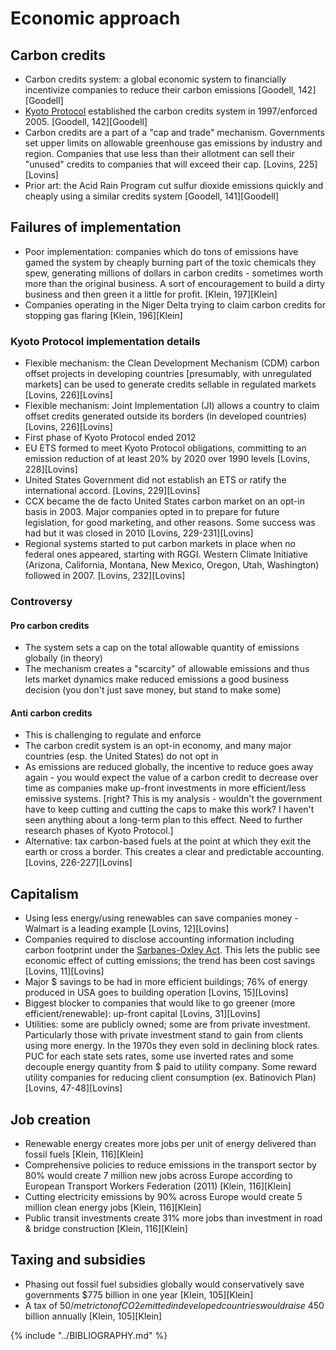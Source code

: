 # Economic approach
## Carbon credits
* Carbon credits system: a global economic system to financially incentivize companies to reduce their carbon emissions [Goodell, 142][Goodell]
* [Kyoto Protocol](https://en.wikipedia.org/wiki/Kyoto_Protocol) established the carbon credits system in 1997/enforced 2005. [Goodell, 142][Goodell]
* Carbon credits are a part of a "cap and trade" mechanism. Governments set upper limits on allowable greenhouse gas emissions by industry and region. Companies that use less than their allotment can sell their "unused" credits to companies that will exceed their cap. [Lovins, 225][Lovins]
* Prior art: the Acid Rain Program cut sulfur dioxide emissions quickly and cheaply using a similar credits system [Goodell, 141][Goodell]

## Failures of implementation
* Poor implementation: companies which do tons of emissions have gamed the system by cheaply burning part of the toxic chemicals they spew, generating millions of dollars in carbon credits - sometimes worth more than the original business. A sort of encouragement to build a dirty business and then green it a little for profit. [Klein, 197][Klein]
* Companies operating in the Niger Delta trying to claim carbon credits for stopping gas flaring [Klein, 196][Klein]

### Kyoto Protocol implementation details
* Flexible mechanism: the Clean Development Mechanism (CDM) carbon offset projects in developing countries [presumably, with unregulated markets] can be used to generate credits sellable in regulated markets [Lovins, 226][Lovins]
* Flexible mechanism: Joint Implementation (JI) allows a country to claim offset credits generated outside its borders (in developed countries) [Lovins, 226][Lovins]
* First phase of Kyoto Protocol ended 2012
* EU ETS formed to meet Kyoto Protocol obligations, committing to an emission reduction of at least 20% by 2020 over 1990 levels [Lovins, 228][Lovins]
* United States Government did not establish an ETS or ratify the international accord. [Lovins, 229][Lovins]
* CCX became the de facto United States carbon market on an opt-in basis in 2003. Major companies opted in to prepare for future legislation, for good marketing, and other reasons. Some success was had but it was closed in 2010 [Lovins, 229-231][Lovins]
* Regional systems started to put carbon markets in place when no federal ones appeared, starting with RGGI. Western Climate Initiative (Arizona, California, Montana, New Mexico, Oregon, Utah, Washington) followed in 2007. [Lovins, 232][Lovins]

### Controversy

#### Pro carbon credits
* The system sets a cap on the total allowable quantity of emissions globally (in theory)
* The mechanism creates a "scarcity" of allowable emissions and thus lets market dynamics make reduced emissions a good business decision (you don't just save money, but stand to make some)

#### Anti carbon credits
* This is challenging to regulate and enforce
* The carbon credit system is an opt-in economy, and many major countries (esp. the United States) do not opt in
* As emissions are reduced globally, the incentive to reduce goes away again - you would expect the value of a carbon credit to decrease over time as companies make up-front investments in more efficient/less emissive systems. [right? This is my analysis - wouldn't the government have to keep cutting and cutting the caps to make this work? I haven't seen anything about a long-term plan to this effect. Need to further research phases of Kyoto Protocol.]
* Alternative: tax carbon-based fuels at the point at which they exit the earth or cross a border. This creates a clear and predictable accounting. [Lovins, 226-227][Lovins]

## Capitalism
* Using less energy/using renewables can save companies money - Walmart is a leading example [Lovins, 12][Lovins]
* Companies required to disclose accounting information including carbon footprint under the [Sarbanes-Oxley Act](https://en.wikipedia.org/wiki/Sarbanes–Oxley_Act). This lets the public see economic effect of cutting emissions; the trend has been cost savings [Lovins, 11][Lovins]
* Major $ savings to be had in more efficient buildings; 76% of energy produced in USA goes to building operation [Lovins, 15][Lovins]
* Biggest blocker to companies that would like to go greener (more efficient/renewable): up-front capital [Lovins, 31][Lovins]
* Utilities: some are publicly owned; some are from private investment. Particularly those with private investment stand to gain from clients using more energy. In the 1970s they even sold in declining block rates. PUC for each state sets rates, some use inverted rates and some decouple energy quantity from $ paid to utility company. Some reward utility companies for reducing client consumption (ex. Batinovich Plan) [Lovins, 47-48][Lovins]

## Job creation
* Renewable energy creates more jobs per unit of energy delivered than fossil fuels [Klein, 116][Klein]
* Comprehensive policies to reduce emissions in the transport sector by 80% would create 7 million new jobs across Europe according to European Transport Workers Federation (2011) [Klein, 116][Klein]
* Cutting electricity emissions by 90% across Europe would create 5 million clean energy jobs [Klein, 116][Klein]
* Public transit investments create 31% more jobs than investment in road & bridge construction [Klein, 116][Klein]

## Taxing and subsidies
* Phasing out fossil fuel subsidies globally would conservatively save governments $775 billion in one year [Klein, 105][Klein]
* A tax of $50/metric ton of CO2 emitted in developed countries would raise ~$450 billion annually [Klein, 105][Klein]

{% include "../BIBLIOGRAPHY.md" %}
